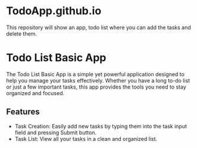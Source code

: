 # TodoApp.github.io
This repository will show an app, todo list where you can add the tasks and delete them.
# Todo List Basic App

The Todo List Basic App is a simple yet powerful application designed to help you manage your tasks effectively. Whether you have a long to-do list or just a few important tasks, this app provides the tools you need to stay organized and focused.

## Features

- Task Creation: Easily add new tasks by typing them into the task input field and pressing Submit button.
- Task List: View all your tasks in a clean and organized list.  
 
    
 

